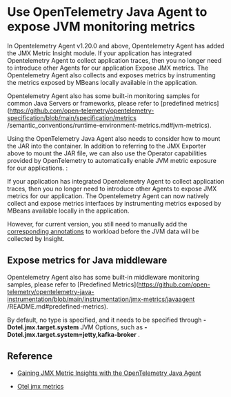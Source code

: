 # Use OpenTelemetry Java Agent to expose JVM monitoring metrics

In Opentelemetry Agent v1.20.0 and above, Opentelemetry Agent has added the JMX Metric Insight module. If your application has integrated Opentelemetry Agent to collect application traces, then you no longer need to introduce other Agents for our application Expose JMX metrics. The Opentelemetry Agent also collects and exposes metrics by instrumenting the metrics exposed by MBeans locally available in the application.

Opentelemetry Agent also has some built-in monitoring samples for common Java Servers or frameworks, please refer to [predefined metrics](https://github.com/open-telemetry/opentelemetry-specification/blob/main/specification/metrics /semantic_conventions/runtime-environment-metrics.md#jvm-metrics).

Using the OpenTelemetry Java Agent also needs to consider how to mount the JAR into the container. In addition to referring to the JMX Exporter above to mount the JAR file, we can also use the Operator capabilities provided by OpenTelemetry to automatically enable JVM metric exposure for our applications. :

If your application has integrated Opentelemetry Agent to collect application traces, then you no longer need to introduce other Agents to expose JMX metrics for our application. The Opentelemetry Agent can now natively collect and expose metrics interfaces by instrumenting metrics exposed by MBeans available locally in the application.

However, for current version, you still need to manually add the [corresponding annotations](./legacy-jvm.md) to workload before the JVM data will be collected by Insight.

## Expose metrics for Java middleware

Opentelemetry Agent also has some built-in middleware monitoring samples, please refer to [Predefined Metrics](https://github.com/open-telemetry/opentelemetry-java-instrumentation/blob/main/instrumentation/jmx-metrics/javaagent /README.md#predefined-metrics).

By default, no type is specified, and it needs to be specified through __-Dotel.jmx.target.system__ JVM Options, such as __-Dotel.jmx.target.system=jetty,kafka-broker__ .

## Reference

- [Gaining JMX Metric Insights with the OpenTelemetry Java Agent](https://opentelemetry.io/blog/2023/jmx-metric-insight/)

- [Otel jmx metrics](https://github.com/open-telemetry/opentelemetry-java-instrumentation/tree/main/instrumentation/jmx-metrics)